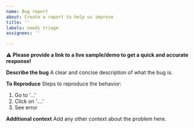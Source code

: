 ```yaml
---
name: Bug report
about: Create a report to help us improve
title: ''
labels: needs triage
assignees: ''

---
```


:warning: **Please provide a link to a live sample/demo to get a quick and accurate response!**

**Describe the bug**
A clear and concise description of what the bug is.

**To Reproduce**
Steps to reproduce the behavior:
1. Go to '...'
2. Click on '....'
3. See error

**Additional context**
Add any other context about the problem here.

